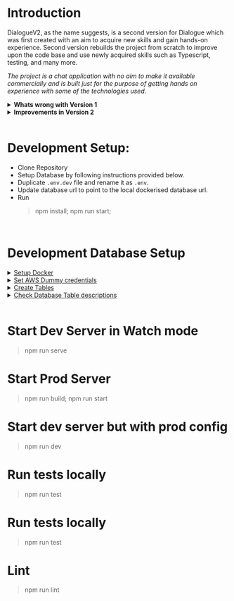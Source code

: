 # Introduction

DialogueV2, as the name suggests, is a second version for Dialogue which was first created with an aim to acquire new skills and gain hands-on experience. Second version rebuilds the project from scratch to improve upon the code base and use newly acquired skills such as Typescript, testing, and many more.

_The project is a chat application with no aim to make it available commercially and is built just for the purpose of getting hands on experience with some of the technologies used._

<details>
<summary><b>Whats wrong with Version 1</b></summary>

- In version 1, almost all code was written in vanilla Javascript with little to no emphasis on code's and project's internal structure.
- The Frontend for version 1 was also built using vanilla javascript and was considerably difficult to read, and maintain.
- The backend as well as frontend for version 1 had no test coverage at all.
- All these and many more negatives from version 1 will be worked upon in version 2.

</details>

<details>
  <summary><b>Improvements in Version 2</b></summary>
In version 2, I'm aiming to

- use Typescript along with some refactoring to increase readability and maintainability,
- utilise CI/CD to deploy and check for security vulnerability,
- use dockerised DynamoDB for local development, (This will help primarily for testing and reduce manual cleanup efforts on actual DynamoDB).
- generate C4 diagraming models for better transparency to the system,
- move frontend to more sophisticated frameworks and tools such as React with Typescript, Redux, and other supplementary React ecosystem tools.
- introduce and increase test coverage on the overall system.

</details></br>

# Development Setup:

- Clone Repository
- Setup Database by following instructions provided below.
- Duplicate `.env.dev` file and rename it as `.env`.
- Update database url to point to the local dockerised database url.
- Run
  > npm install; npm run start;

<br/>

# Development Database Setup

<details>
<summary><u>Setup Docker</u></summary>

- Download and Install the Dockerized version of DynamoDBDynamodb local from AWS official resource.
  > https://docs.aws.amazon.com/amazondynamodb/latest/developerguide/DynamoDBLocal.html
- Download and Install the AWS CLI
  > https://docs.aws.amazon.com/cli/latest/userguide/getting-started-install.html

</details>

<details>
<summary><u>Set AWS Dummy credentials</u></summary>

- Add following variables to your terminal. The credentials could be anything. They just need to satisfy validation and wont be used for local dynamodb.

  > export AWS_ACCESS_KEY_ID=223344

  > export AWS_SECRET_ACCESS_KEY=wJalrXUtTHISI/DYNAMODB/bPxRfiCYEXAMPLEKEY

</details>

<details>
<summary><u>Create Tables</u></summary>
Two tables are necessary

1. yourchats_users
2. yourchats_sessions

- Create table using following cmds from your terminal. Region here is also for sake of validation and could be any region.

#### Users Table

> aws dynamodb create-table \
> --table-name yourchats_users \
> --attribute-definitions AttributeName=username,AttributeType=S \
> --key-schema AttributeName=username,KeyType=HASH \
> --provisioned-throughput ReadCapacityUnits=5,WriteCapacityUnits=5 \
> --endpoint-url http://localhost:8000 --region=us-east-1

#### Sessions Table

> aws dynamodb create-table \
> --table-name yourchats_sessions \
> --attribute-definitions AttributeName=sessionid,AttributeType=S \
> --key-schema AttributeName=sessionid,KeyType=HASH \
> --provisioned-throughput ReadCapacityUnits=5,WriteCapacityUnits=5 \
> --endpoint-url http://localhost:8000 --region=us-east-1

</details>

<details>
<summary><u>Check Database Table descriptions</u></summary>

> aws dynamodb describe-table --table-name yourchats_sessions --endpoint-url http://localhost:8000 --region=us-east-1

> aws dynamodb describe-table --table-name yourchats_users --endpoint-url http://localhost:8000 --region=us-east-1

</details>

<br/>

# Start Dev Server in Watch mode

> npm run serve

# Start Prod Server

> npm run build; npm run start

# Start dev server but with prod config

> npm run dev

# Run tests locally

> npm run test

# Run tests locally

> npm run test

# Lint

> npm run lint
